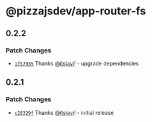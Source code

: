 # @pizzajsdev/app-router-fs

## 0.2.2

### Patch Changes

- [`1f57935`](https://github.com/pizzajsdev/pizzajs/commit/1f57935babfcea096740e555a32c0de20f26a833) Thanks
  [@itsjavi](https://github.com/itsjavi)! - upgrade dependencies

## 0.2.1

### Patch Changes

- [`c28329f`](https://github.com/pizzajsdev/pizzajs/commit/c28329ff9dfe819c719d50496bef20d5e8a0add0) Thanks
  [@itsjavi](https://github.com/itsjavi)! - initial release
